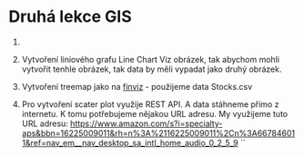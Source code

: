 # Druhá lekce GIS


1)


2) Vytvoření liniového grafu Line Chart
Viz obrázek, tak abychom mohli vytvořit tenhle obrázek, tak data by měli vypadat jako druhý obrázek.



3) Vytvoření treemap jako na [finviz](https://finviz.com/map.ashx) - použijeme data Stocks.csv


4) Pro vytvoření scater plot využije REST API. A data stáhneme přímo z internetu. K tomu potřebujeme nějakou URL adresu.
My využijeme tuto URL adresu: https://www.amazon.com/s?i=specialty-aps&bbn=16225009011&rh=n%3A%2116225009011%2Cn%3A667846011&ref=nav_em__nav_desktop_sa_intl_home_audio_0_2_5_9
``
